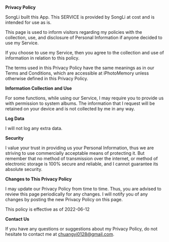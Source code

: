 **Privacy Policy**

SongLi built this App. This SERVICE is provided by SongLi at cost and is intended for use as is.

This page is used to inform visitors regarding my policies with the collection, use, and disclosure of Personal Information if anyone decided to use my Service.

If you choose to use my Service, then you agree to the collection and use of information in relation to this policy.

The terms used in this Privacy Policy have the same meanings as in our Terms and Conditions, which are accessible at iPhotoMemory unless otherwise defined in this Privacy Policy.

**Information Collection and Use**

For some functions, while using our Service, I may require you to provide us with permission to system albums. The information that I request will be retained on your device and is not collected by me in any way.

**Log Data**

I will not log any extra data.

**Security**

I value your trust in providing us your Personal Information, thus we are striving to use commercially acceptable means of protecting it. But remember that no method of transmission over the internet, or method of electronic storage is 100% secure and reliable, and I cannot guarantee its absolute security.

**Changes to This Privacy Policy**

I may update our Privacy Policy from time to time. Thus, you are advised to review this page periodically for any changes. I will notify you of any changes by posting the new Privacy Policy on this page.

This policy is effective as of 2022-06-12

**Contact Us**

If you have any questions or suggestions about my Privacy Policy, do not hesitate to contact me at chuangyi0128@gmail.com.
